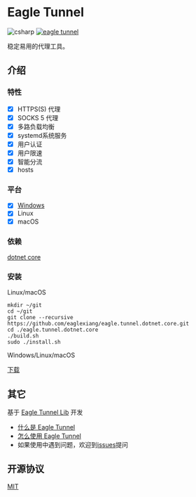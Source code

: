 # Eagle Tunnel

![csharp](https://img.shields.io/badge/language-csharp-blue.svg) [![eagle tunnel](https://travis-ci.org/eaglexiang/eagle.tunnel.dotnet.core.svg?branch=master)](https://travis-ci.org/eaglexiang/eagle.tunnel.dotnet.core)

稳定易用的代理工具。

## 介绍

### 特性

- [x] HTTPS(S) 代理
- [x] SOCKS 5 代理
- [x] 多路负载均衡
- [x] systemd系统服务
- [x] 用户认证
- [x] 用户限速
- [x] 智能分流
- [x] hosts

### 平台

- [x] [Windows](https://github.com/eaglexiang/eagle.tunnel.dotnet)
- [x] Linux
- [x] macOS

### 依赖

[dotnet core](https://github.com/dotnet/core)

### 安装

Linux/macOS

```shell
mkdir ~/git
cd ~/git
git clone --recursive https://github.com/eaglexiang/eagle.tunnel.dotnet.core.git
cd ./eagle.tunnel.dotnet.core
./build.sh
sudo ./install.sh
```

Windows/Linux/macOS

[下载](https://github.com/eaglexiang/eagle.tunnel.dotnet.core/releases)

## 其它

基于 [Eagle Tunnel Lib](https://github.com/eaglexiang/eagle.tunnel.dotnet.core.lib) 开发

- [什么是 Eagle Tunnel](https://www.eaglexiang.org/eagle-tunnel)
- [怎么使用 Eagle Tunnel](./doc/guide.md)
- 如果使用中遇到问题，欢迎到[issues](https://github.com/eaglexiang/eagle.tunnel.dotnet.core/issues)提问

## 开源协议

[MIT](./LICENSE)